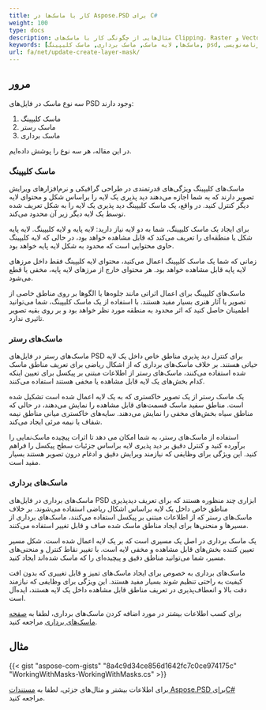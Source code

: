 ```yaml
---
title: کار با ماسک‌ها در Aspose.PSD برای C#
weight: 100
type: docs
description: مثال‌هایی از چگونگی کار با ماسک‌های Clipping، Raster و Vector در فایل‌های PSD
keywords: [ماسک‌ها, لایه ماسک, ماسک برداری, ماسک کلیپینگ, psd, رابط برنامه‌نویسی psd, C#, سی‌شارپ, نمونه کد]
url: fa/net/update-create-layer-mask/
---
```


## مرور

سه نوع ماسک در فایل‌های PSD وجود دارند:
1. ماسک کلیپینگ
2. ماسک رستر
3. ماسک برداری

در این مقاله، هر سه نوع را پوشش داده‌ایم.

### ماسک کلیپینگ

ماسک‌های کلیپینگ ویژگی‌های قدرتمندی در طراحی گرافیکی و نرم‌افزارهای ویرایش تصویر دارند که به شما اجازه می‌دهند دید پذیری یک لایه را براساس شکل و محتوای لایه دیگر کنترل کنید. در واقع، یک ماسک کلیپینگ دید پذیری یک لایه را به شکل تعریف شده توسط یک لایه دیگر زیر آن محدود می‌کند.

برای ایجاد یک ماسک کلیپینگ، شما به دو لایه نیاز دارید: لایه پایه و لایه کلیپینگ. لایه پایه شکل یا منطقه‌ای را تعریف می‌کند که قابل مشاهده خواهد بود، در حالی که لایه کلیپینگ حاوی محتوایی است که محدود به شکل لایه پایه خواهد بود.

زمانی که شما یک ماسک کلیپینگ اعمال می‌کنید، محتوای لایه کلیپینگ فقط داخل مرزهای لایه پایه قابل مشاهده خواهد بود. هر محتوای خارج از مرزهای لایه پایه، مخفی یا قطع می‌شود.

ماسک‌های کلیپینگ برای اعمال اثراتی مانند جلوه‌ها یا الگوها بر روی مناطق خاصی از تصویر یا آثار هنری بسیار مفید هستند. با استفاده از یک ماسک کلیپینگ، شما می‌توانید اطمینان حاصل کنید که اثر محدود به منطقه مورد نظر خواهد بود و بر روی بقیه تصویر تاثیری ندارد.

### ماسک‌های رستر

ماسک‌های رستر در فایل‌های PSD برای کنترل دید پذیری مناطق خاص داخل یک لایه حیاتی هستند. بر خلاف ماسک‌های برداری که از اشکال ریاضی برای تعریف مناطق ماسک شده استفاده می‌کنند، ماسک‌های رستر از اطلاعات مبتنی بر پیکسل برای تعیین اینکه کدام بخش‌های یک لایه قابل مشاهده یا مخفی هستند استفاده می‌کنند.

یک ماسک رستر از یک تصویر خاکستری که به یک لایه اعمال شده است تشکیل شده است. مناطق سفید ماسک قسمت‌های قابل مشاهده را نمایش می‌دهند، در حالی که مناطق سیاه بخش‌های مخفی را نمایش می‌دهند. سایه‌های خاکستری میانی مناطق نیمه شفاف یا نیمه مرئی ایجاد می‌کند.

استفاده از ماسک‌های رستر، به شما امکان می دهد تا اثرات پیچیده ماسک‌نمایی را برآورده کنید و کنترل دقیق بر دید پذیری لایه براساس جزئیات سطح پیکسل را فراهم کنید. این ویژگی برای وظایفی که نیازمند ویرایش دقیق و ادغام درون تصویر هستند بسیار مفید است.

### ماسک‌های برداری

ماسک‌های برداری در فایل‌های PSD ابزاری چند منظوره هستند که برای تعریف دید‌پذیری مناطق خاص داخل یک لایه براساس اشکال ریاضی استفاده می‌شوند. بر خلاف ماسک‌های رستر که از اطلاعات مبتنی بر پیکسل استفاده می‌کنند، ماسک‌های برداری از مسیرها و منحنی‌ها برای ایجاد مناطق ماسک شده صاف و قابل تغییر استفاده می‌کنند.

یک ماسک برداری در اصل یک مسیری است که بر یک لایه اعمال شده است. شکل مسیر تعیین کننده بخش‌های قابل مشاهده و مخفی لایه است. با تغییر نقاط کنترل و منحنی‌های مسیر، شما می‌توانید مناطق دقیق و پیچیده‌ای را که ماسک شده‌اند ایجاد کنید.

ماسک‌های برداری به خصوص برای ایجاد ماسک‌های تمیز و قابل تغییری که بدون افت کیفیت به راحتی تنظیم شوند بسیار مفید هستند. این ویژگی برای وظایفی که نیازمند دقت بالا و انعطاف‌پذیری در تعریف مناطق قابل مشاهده داخل یک لایه هستند، ایده‌آل است.

برای کسب اطلاعات بیشتر در مورد اضافه کردن ماسک‌های برداری، لطفا به [صفحه ماسک‌های برداری](psd/fa/layer-vector-mask/) مراجعه کنید.

## مثال


{{< gist "aspose-com-gists" "8a4c9d34ce856d1642fc7c0ce974175c" "WorkingWithMasks-WorkingWithMasks.cs" >}}

برای اطلاعات بیشتر و مثال‌های جزئی، لطفا به [مستندات Aspose.PSD برایC#](https://docs.aspose.com/psd/fa/net/) مراجعه کنید.
